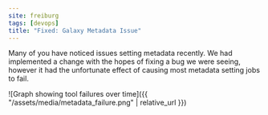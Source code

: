 ```yaml
---
site: freiburg
tags: [devops]
title: "Fixed: Galaxy Metadata Issue"
---
```


Many of you have noticed issues setting metadata recently. We had implemented a
change with the hopes of fixing a bug we were seeing, however it had the
unfortunate effect of causing most metadata setting jobs to fail.

![Graph showing tool failures over time]({{ "/assets/media/metadata_failure.png" | relative_url }})
